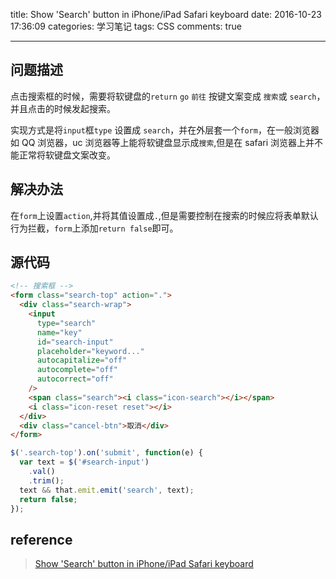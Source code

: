 title: Show 'Search' button in iPhone/iPad Safari keyboard
date: 2016-10-23 17:36:09
categories: 学习笔记
tags: CSS
comments: true

---

## 问题描述

点击搜索框的时候，需要将软键盘的`return` `go` `前往` 按键文案变成 `搜索`或 `search`，并且点击的时候发起搜索。

<!-- more -->

实现方式是将`input`框`type` 设置成 `search`，并在外层套一个`form`，在一般浏览器如 QQ 浏览器，uc 浏览器等上能将软键盘显示成`搜索`,但是在 safari 浏览器上并不能正常将软键盘文案改变。

## 解决办法

在`form`上设置`action`,并将其值设置成`.`,但是需要控制在搜索的时候应将表单默认行为拦截，`form`上添加`return false`即可。

## 源代码

```html
<!-- 搜索框 -->
<form class="search-top" action=".">
  <div class="search-wrap">
    <input
      type="search"
      name="key"
      id="search-input"
      placeholder="keyword..."
      autocapitalize="off"
      autocomplete="off"
      autocorrect="off"
    />
    <span class="search"><i class="icon-search"></i></span>
    <i class="icon-reset reset"></i>
  </div>
  <div class="cancel-btn">取消</div>
</form>
```

```javascript
$('.search-top').on('submit', function(e) {
  var text = $('#search-input')
    .val()
    .trim();
  text && that.emit.emit('search', text);
  return false;
});
```

## reference

> [Show 'Search' button in iPhone/iPad Safari keyboard](http://stackoverflow.com/questions/4864167/show-search-button-in-iphone-ipad-safari-keyboard)
